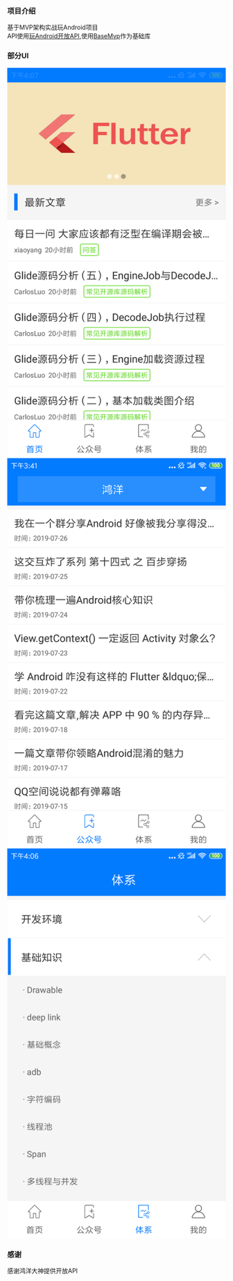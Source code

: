 ### 项目介绍
基于MVP架构实战玩Android项目<br>
API使用[玩Android开放API](https://www.wanandroid.com/),使用[BaseMvp](https://github.com/LiQinglin007/MVPBaseLibApplication)作为基础库

### 部分UI
![](https://github.com/LiQinglin007/OpenAppMVP/blob/master/img/open_app_img1.png)<br>
![](https://github.com/LiQinglin007/OpenAppMVP/blob/master/img/open_app_img2.png)<br>
![](https://github.com/LiQinglin007/OpenAppMVP/blob/master/img/open_app_img3.png)<br>

### 感谢
感谢鸿洋大神提供开放API